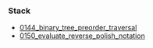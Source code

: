 ### Stack
- [0144_binary_tree_preorder_traversal](../src/0144_binary_tree_preorder_traversal.cpp)
- [0150_evaluate_reverse_polish_notation](../src/0150_evaluate_reverse_polish_notation.cpp)
